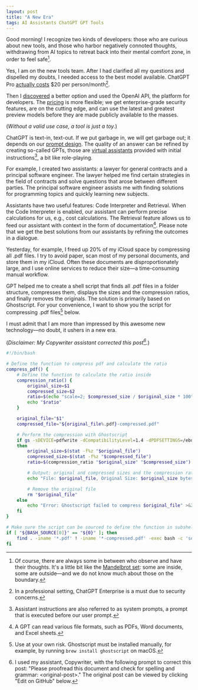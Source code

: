 ```yaml
---
layout: post
title: "A New Era"
tags: AI Assistants ChatGPT GPT Tools
---
```


Good morning! I recognize two kinds of developers: those who are curious about new tools, and those who harbor negatively connoted thoughts, withdrawing from AI topics to retreat back into their mental comfort zone, in order to feel safe[^1].

Yes, I am on the new tools team. After I had clarified all my questions and dispelled my doubts, I needed access to the best model available. ChatGPT Pro [actually costs][chatgpt-pricing] $20 per person/month[^2].

Then I [discovered][pay-as-you-go] a better option and used the OpenAI API, the platform for developers. The [pricing][openai-pricing] is more flexible; we get enterprise-grade security features, are on the cutting edge, and can use the latest and greatest preview models before they are made publicly available to the masses.

(_Without a valid use case, a tool is just a toy._)

ChatGPT is text-in, text-out. If we put garbage in, we will get garbage out; it depends on our [prompt design][prompting]. The quality of an answer can be refined by creating so-called GPTs, those are [virtual assistants][assistants] provided with initial instructions[^3], a bit like role-playing.

For example, I created two assistants: a lawyer for general contracts and a principal software engineer. The lawyer helped me find certain strategies in the field of contracts and solve questions that arose between different parties. The principal software engineer assists me with finding solutions for programming topics and quickly learning new subjects.

Assistants have two useful features: Code Interpreter and Retrieval. When the Code Interpreter is enabled, our assistant can perform precise calculations for us, e.g., cost calculations. The Retrieval feature allows us to feed our assistant with context in the form of documentation[^4]. Please note that we get the best solutions from our assistants by refining the outcomes in a dialogue.

Yesterday, for example, I freed up 20% of my iCloud space by compressing all .pdf files. I try to avoid paper, scan most of my personal documents, and store them in my iCloud. Often these documents are disproportionately large, and I use online services to reduce their size&mdash;a time-consuming manual workflow.

GPT helped me to create a shell script that finds all .pdf files in a folder structure, compresses them, displays the sizes and the compression ratios, and finally removes the originals. The solution is primarily based on Ghostscript. For your convenience, I want to show you the script for compressing .pdf files[^5] below.

I must admit that I am more than impressed by this awesome new technology&mdash;no doubt, it ushers in a new era.

(_Disclaimer: My Copywriter assistant corrected this post[^6]._)

```bash
#!/bin/bash

# Define the function to compress pdf and calculate the ratio
compress_pdf() {
    # Define the function to calculate the ratio inside
    compression_ratio() {
        original_size=$1
        compressed_size=$2
        ratio=$(echo "scale=2; $compressed_size / $original_size * 100" | bc)
        echo "$ratio"
    }

    original_file="$1"
    compressed_file="${original_file%.pdf}-compressed.pdf"

    # Perform the compression with Ghostscript
    if gs -sDEVICE=pdfwrite -dCompatibilityLevel=1.4 -dPDFSETTINGS=/ebook -dNOPAUSE -dQUIET -dBATCH -sOutputFile="$compressed_file" "$original_file";
    then
        original_size=$(stat -f%z "$original_file")
        compressed_size=$(stat -f%z "$compressed_file")
        ratio=$(compression_ratio "$original_size" "$compressed_size")

        # Output: original and compressed sizes and the compression ratio
        echo "File: $original_file, Original Size: $original_size bytes, Compressed Size: $compressed_size bytes, Compression Ratio: $ratio%"

        # Remove the original file
        rm "$original_file"
    else
        echo "Error: Ghostscript failed to compress $original_file" >&2
    fi
}

# Make sure the script can be sourced to define the function in subshells
if [ "${BASH_SOURCE[0]}" == "${0}" ]; then
    find . -iname '*.pdf' ! -iname '*-compressed.pdf' -exec bash -c 'source "${0}" && compress_pdf "$@"' "${BASH_SOURCE[0]}" {} \;
fi
```

[^1]: Of course, there are always some in between who observe and have their thoughts. It's a little bit like the [Mandelbrot set][mandelbrot]: some are inside, some are outside&mdash;and we do not know much about those on the boundary.
[^2]: In a professional setting, ChatGPT Enterprise is a must due to security concerns.
[^3]: Assistant instructions are also referred to as system prompts, a prompt that is executed before our user prompt.
[^4]: A GPT can read various file formats, such as PDFs, Word documents, and Excel sheets.
[^5]: Use at your own risk. Ghostscript must be installed manually, for example, by running `brew install ghostscript` on macOS.
[^6]: I used my assistant, Copywriter, with the following prompt to correct this post: "Please proofread this document and check for spelling and grammar: &lt;original-post&gt;." The original post can be viewed by clicking "Edit on GitHub" below.

[assistants]: https://platform.openai.com/docs/assistants/overview
[chatgpt-pricing]: https://openai.com/enterprise
[mandelbrot]: https://en.wikipedia.org/wiki/Mandelbrot_set#%252Fmedia%252FFile%253AMandelbrot_sequence_new.gif
[openai-pricing]: https://openai.com/pricing
[pay-as-you-go]: https://x.com/danieldietrich/status/1730310407636586651
[prompting]: https://platform.openai.com/docs/guides/prompt-engineering

<!-- ORIGINAL POST:

Good morning! I recognize two kind of developers, those who are curious about the new tools and those who have negatively connotated thoughts and draw themselves out of AI topics, back into their mental comfort zone, in order to feel safe[^1].

Yes, I am team _new tools_. After I had clarified all my questions and cleared my doubts out of the way, I needed access to the best model available. ChatGPT Pro [actually costs][chatgpt-pricing] $20 per person/month[^2].

Then I [found][pay-as-you-go] a better option and used OpenAI API, the platform for developers. The [pricing][openai-pricing] is more flexible, we get enterprise grade security features, are on the bleeding edge and can use the latest and greatest preview models before they are made publicly available to the masses.

(_Without a valid use case, a tool is just a toy._)

ChatGPT is text-in-text-out. If we put shit in, we will get shit out, it depends on our [prompting][prompting]. The quality of an answer can be refined by creating so-called GPTs, those are [assistants][assistants] with initial instructions[^3], a little bit like role playing.

For example I created two assistants, a lawyer for general contracts and a principle software engineer. The lawyer helped me finding certain strategies in the field of contracts and solving questions that arised between different parties. The priciple software engineer assists me when it comes to finding solutions for programming topics and for quickly learning new topics.

Assistants have two useful options, Code Interpreter and Retrieval. When Code Interpreter is enabled, our assistant can perform exact calculations for us, e.g. cost calculations. The Retrieval option allows us to feed our assistant with context in form of documentation[^4]. Please note that we get the best solutions from our assistants by refining the outcome in a chat.

Yesterday for example I freed 20% of my iCloud space by compressing all .pdf files. I try to avoid paper, scan most of my personal documents and store them in my iCloud. Often these documents are disproportionately big and I use online services to shrink their size&mdash;a time consuming manual workflow.

GPT assisted me to create a shell script that finds all .pdf files in a folder structure, compresses them, shows the sizes and the compressions ratio and finally removes the originals. The solution is mainly based on Ghostscript. For convenience reasons I want to show you the script for compressing .pdf files[^5] below.

I must admit that I am more than impressed by this awesome new technology&mdash;no doubt, it ushers in a new era.

CODE OMITTED

[^1]: Of course there are always some in-between, who observe and have their thoughts. A little bit like the [Mandelbrot set][mandelbrot], some are inside and some are outside&mdash;and we do not known much about those on the boundary.
[^2]: In a professional settings ChatGPT Enterprise is a must because of security.
[^3]: Assistant instructions are also called _system prompt_, a prompt that is executed before our _user prompt_.
[^4]: A GPT can read various file formats, like PDFs, Word documents and Excel Sheets.
[^5]: Ghostscript must be installed manually, e.g. by running `brew install ghostscript` on macOS.
[^6]: I used my assistant Copywriter with the following prompt to correct this post: "Please proof-read this document and check spelling and grammar: &lt;original-post&gt;". The original post can be viewed by clicking "Edit on GitHub" below.

-->
